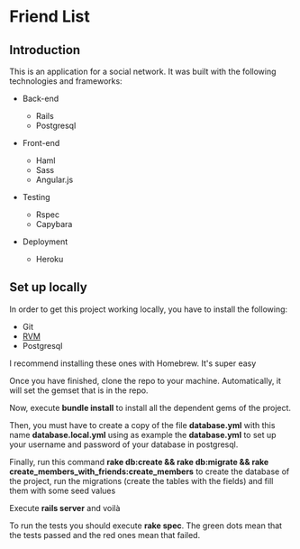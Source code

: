 # Friend List

## Introduction

This is an application for a social network. It was built with the following
technologies and frameworks:

* Back-end
  * Rails
  * Postgresql

* Front-end
  * Haml
  * Sass
  * Angular.js

* Testing
  * Rspec
  * Capybara

* Deployment
  * Heroku


## Set up locally

In order to get this project working locally, you have to install the
following:

  * Git
  * [RVM](http://rvm.io/rvm/install)
  * Postgresql

I recommend installing these ones with Homebrew. It's super easy

Once you have finished, clone the repo to your machine. Automatically, it will
set the gemset that is in the repo.

Now, execute **bundle install** to install all the dependent gems of the
project.

Then, you must have to create a copy of the file **database.yml** with this
name **database.local.yml** using as example the **database.yml** to set up
your username and password of your database in postgresql.

Finally, run this command **rake db:create && rake db:migrate && rake
create_members_with_friends:create_members** to create the database of the
project, run the migrations (create the tables with the fields) and fill them
with some seed values

Execute **rails server** and voilà

To run the tests you should execute **rake spec**. The green dots mean that the
tests passed and the red ones mean that failed.
